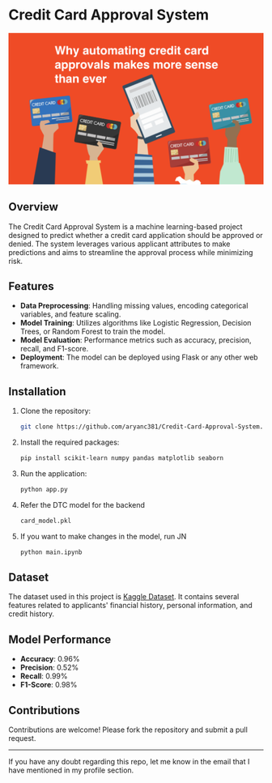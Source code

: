 # Credit Card Approval System
![intro](card.png)
## Overview
The Credit Card Approval System is a machine learning-based project designed to predict whether a credit card application should be approved or denied. The system leverages various applicant attributes to make predictions and aims to streamline the approval process while minimizing risk.

## Features
- **Data Preprocessing**: Handling missing values, encoding categorical variables, and feature scaling.
- **Model Training**: Utilizes algorithms like Logistic Regression, Decision Trees, or Random Forest to train the model.
- **Model Evaluation**: Performance metrics such as accuracy, precision, recall, and F1-score.
- **Deployment**: The model can be deployed using Flask or any other web framework.

## Installation
1. Clone the repository:
   ```bash
   git clone https://github.com/aryanc381/Credit-Card-Approval-System.git
   ```
2. Install the required packages:
   ```bash
   pip install scikit-learn numpy pandas matplotlib seaborn
   ```
3. Run the application:
   ```bash
   python app.py
   ```
4. Refer the DTC model for the backend
   ```bash
   card_model.pkl
   ```
5. If you want to make changes in the model, run JN
   ```bash
   python main.ipynb
   ```

## Dataset
The dataset used in this project is [Kaggle Dataset](https://www.kaggle.com/datasets/rohit265/credit-card-eligibility-data-determining-factors). It contains several features related to applicants' financial history, personal information, and credit history.

## Model Performance
- **Accuracy**: 0.96%
- **Precision**: 0.52%
- **Recall**: 0.99%
- **F1-Score**: 0.98%

## Contributions
Contributions are welcome! Please fork the repository and submit a pull request.

---

If you have any doubt regarding this repo, let me know in the email that I have mentioned in my profile section.
